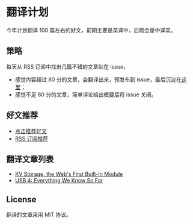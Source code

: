 # 翻译计划

今年计划翻译 100 篇左右的好文，前期主要是英译中，后期会是中译英。

## 策略

每天从 RSS 订阅中找出几篇不错的文章贴在 issue，

- 感觉内容超过 80 分的文章，会翻译出来，预发布到 issue，最后沉淀在[这里](https://www.barretlee.com/translation/)；
- 感觉不足 80 分的文章，简单评论给出概要后将 issue 关闭。

## 好文推荐

- [点击推荐好文](https://github.com/barretlee/translation-plan/issues/new?assignees=&labels=%E5%BE%85%E7%BF%BB%E8%AF%91&template=----.md&title=%E6%96%87%E7%AB%A0%E6%A0%87%E9%A2%98)
- [RSS 订阅推荐](https://github.com/barretlee/translation-plan/issues/1)

## 翻译文章列表

- [KV Storage, the Web's First Built-In Module](https://github.com/barretlee/translation-plan/issues/6#issuecomment-472473832)
- [USB 4: Everything We Know So Far](https://github.com/barretlee/translation-plan/issues/2#issuecomment-471623231)

## License

翻译的文章采用 MIT 协议。
